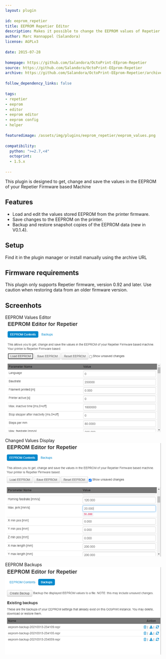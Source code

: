 ```yaml
---
layout: plugin

id: eeprom_repetier
title: EEPROM Repetier Editor
description: Makes it possible to change the EEPROM values of Repetier Firmware through OctoPrint
author: Marc Hannappel (Salandora)
license: AGPLv3

date: 2015-07-28

homepage: https://github.com/Salandora/OctoPrint-EEprom-Repetier
source: https://github.com/Salandora/OctoPrint-EEprom-Repetier
archive: https://github.com/Salandora/OctoPrint-EEprom-Repetier/archive/master.zip

follow_dependency_links: false

tags:
- repetier
- eeprom
- editor
- eeprom editor
- eeprom config
- helper

featuredimage: /assets/img/plugins/eeprom_repetier/eeprom_values.png

compatibility:
  python: ">=2.7,<4"
  octoprint: 
  - 1.5.x

---
```


This plugin is designed to get, change and save the values in the EEPROM of your Repetier Firmware based Machine

## Features

- Load and edit the values stored EEPROM from the printer firmware.
- Save changes to the EEPROM on the printer.
- Backup and restore snapshot copies of the EEPROM data (new in V0.1.4).

## Setup

Find it in the plugin manager or install manually using the archive URL

## Firmware requirements

This plugin only supports Repetier firmware, version 0.92 and later.  Use caution when restoring data from an older firmware version.  

## Screenhots

EEPROM Values Editor
![EEPROM Values](/assets/img/plugins/eeprom_repetier/eeprom_values.png)

Changed Values Display
![Changed Values Displayed](/assets/img/plugins/eeprom_repetier/eeprom_changed_values.png)

EEPROM Backups
![Backups](/assets/img/plugins/eeprom_repetier/eeprom_backups.png)
